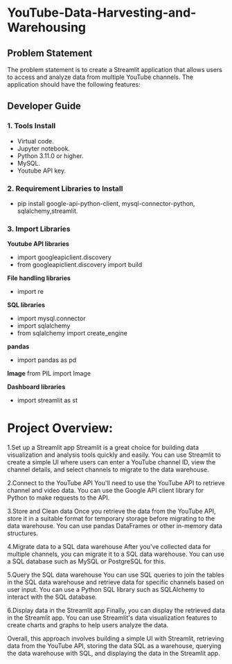 # YouTube-Data-Harvesting-and-Warehousing

## Problem Statement 
The problem statement is to create a Streamlit application that allows users to access and analyze data from multiple YouTube channels. The application should have the following features:


## Developer Guide 

### 1. Tools Install

* Virtual code.
* Jupyter notebook.
* Python 3.11.0 or higher.
* MySQL.
* Youtube API key.

 ### 2. Requirement Libraries to Install

* pip install google-api-python-client, mysql-connector-python, sqlalchemy,streamlit.

 ### 3. Import Libraries

**Youtube API libraries**
* import googleapiclient.discovery
* from googleapiclient.discovery import build
  
**File handling libraries**
* import re

**SQL libraries**
* import mysql.connector
* import sqlalchemy
* from sqlalchemy import create_engine
  
**pandas**
* import pandas as pd
  
**Image**
  from PIL import Image
  
**Dashboard libraries**
* import streamlit as st

# Project Overview:
1.Set up a Streamlit app Streamlit is a great choice for building data visualization and analysis tools quickly and easily. You can use Streamlit to create a simple UI where users can enter a YouTube channel ID, view the channel details, and select channels to migrate to the data warehouse.

2.Connect to the YouTube API You'll need to use the YouTube API to retrieve channel and video data. You can use the Google API client library for Python to make requests to the API.

3.Store and Clean data Once you retrieve the data from the YouTube API, store it in a suitable format for temporary storage before migrating to the data warehouse. You can use pandas DataFrames or other in-memory data structures.

4.Migrate data to a SQL data warehouse After you've collected data for multiple channels, you can migrate it to a SQL data warehouse. You can use a SQL database such as MySQL or PostgreSQL for this.

5.Query the SQL data warehouse You can use SQL queries to join the tables in the SQL data warehouse and retrieve data for specific channels based on user input. You can use a Python SQL library such as SQLAlchemy to interact with the SQL database.

6.Display data in the Streamlit app Finally, you can display the retrieved data in the Streamlit app. You can use Streamlit's data visualization features to create charts and graphs to help users analyze the data.

Overall, this approach involves building a simple UI with Streamlit, retrieving data from the YouTube API, storing the data SQL as a 
warehouse, querying the data warehouse with SQL, and displaying the data in the Streamlit app.

